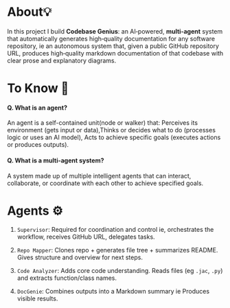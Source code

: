 # About💡

In this project I build **Codebase Genius**: an AI‑powered, **multi‑agent** system 
that automatically generates high‑quality documentation for any software repository, ie an autonomous system that, given a public GitHub repository URL, produces high‑quality markdown documentation of that codebase with clear prose and explanatory diagrams.

# To Know 🧠

#### Q. What is an agent?

An agent is a self-contained unit(node or walker) that: Perceives its environment (gets input or data),Thinks or decides what to do (processes logic or uses an AI model), Acts to achieve specific goals (executes actions or produces outputs).

#### Q. What is a multi-agent system?

A system made up of multiple intelligent agents that can interact, collaborate, or coordinate with each other to achieve specified goals.

# Agents ⚙️

1. `Supervisor`: Required for coordination and control ie, orchestrates the workflow, receives GitHub URL, delegates tasks.
   
2. `Repo Mapper`: Clones repo + generates file tree + summarizes README. Gives structure and overview for next steps.
   
3. `Code Analyzer`: Adds core code understanding. Reads files (eg  `.jac`, `.py`) and extracts function/class names.
   
4. `DocGenie`: Combines outputs into a Markdown summary ie Produces visible results.
